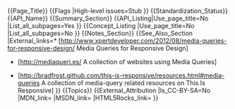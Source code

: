 {{Page_Title}}
{{Flags
|High-level issues=Stub
}}
{{Standardization_Status}}
{{API_Name}}
{{Summary_Section}}
{{API_Listing|Use_page_title=No
|List_all_subpages=Yes
}}
{{Concept_Listing
|Use_page_title=No
|List_all_subpages=No
}}
{{Notes_Section}}
{{See_Also_Section
|External_links=* [http://www.xpertdeveloper.com/2012/08/media-queries-for-responsive-design/ Media Queries for Responsive Design]

* [http://mediaqueri.es/ A collection of websites using Media Queries]

* [http://bradfrost.github.com/this-is-responsive/resources.html#media-queries A collection of media-query related resources on This Is Responsive]
}}
{{Topics}}
{{External_Attribution
|Is_CC-BY-SA=No
|MDN_link=
|MSDN_link=
|HTML5Rocks_link=
}}